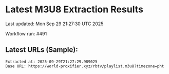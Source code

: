 # Latest M3U8 Extraction Results

Last updated: Mon Sep 29 21:27:30 UTC 2025

Workflow run: #491

## Latest URLs (Sample):
```
Extracted at: 2025-09-29T21:27:29.989025
Base URL: https://world-proxifier.xyz/rbtv/playlist.m3u8?timezone=pht

```
